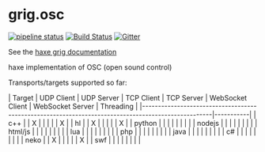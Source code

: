 # grig.osc

[![pipeline status](https://gitlab.com/haxe-grig/grig.osc/badges/main/pipeline.svg)](https://gitlab.com/haxe-grig/grig.osc/commits/main)
[![Build Status](https://travis-ci.org/osakared/grig.osc.svg?branch=main)](https://travis-ci.org/osakared/grig.osc)
[![Gitter](https://badges.gitter.im/haxe-grig/Lobby.svg)](https://gitter.im/haxe-grig/Lobby?utm_source=badge&utm_medium=badge&utm_campaign=pr-badge&utm_content=badge)

See the [haxe grig documentation](https://grig.tech/)

haxe implementation of OSC (open sound control)

Transports/targets supported so far:

| Target   | UDP Client | UDP Server | TCP Client | TCP Server | WebSocket Client | WebSocket Server | Threading |
|----------------------------------------------------------------------------------------------------|-----------|
| c++      |            | X          |            |            |                  |                  | X         |
| hl       |            | X          |            |            |                  |                  | X         |
| python   |            |            |            |            |                  |                  |           |
| nodejs   |            |            |            |            |                  |                  |           |
| html/js  |            |            |            |            |                  |                  |           |
| lua      |            |            |            |            |                  |                  |           |
| php      |            |            |            |            |                  |                  |           |
| java     |            |            |            |            |                  |                  |           |
| c#       |            |            |            |            |                  |                  |           |
| neko     |            | X          |            |            |                  |                  | X         |
| swf      |            |            |            |            |                  |                  |           |